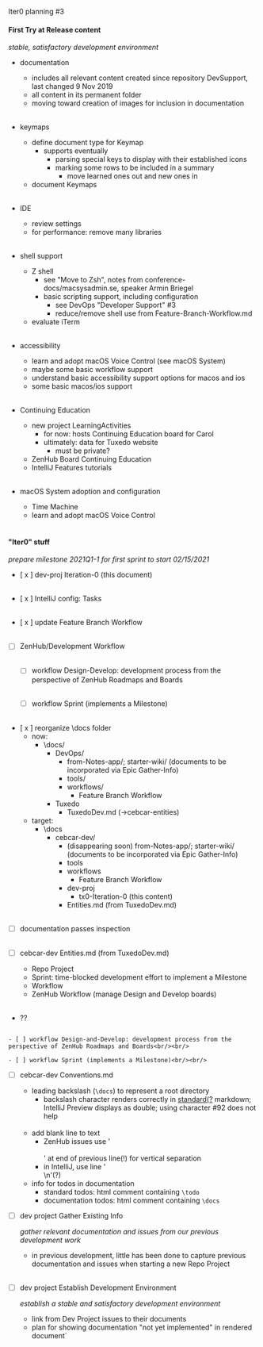 Iter0 planning #3

#### First Try at Release content

*stable, satisfactory development environment*

- documentation
  - includes all relevant content created since repository DevSupport, last changed 9 Nov 2019
  - all content in its permanent folder
  - moving toward creation of images for inclusion in documentation<br/><br/>

- keymaps
  - define document type for Keymap
    - supports eventually
      - parsing special keys to display with their established icons
      - marking some rows to be included in a summary
        - move learned ones out and new ones in
  - document Keymaps<br/><br/>

- IDE
  - review settings
  - for performance: remove many libraries<br/><br/>

- shell support
  - Z shell
    - see "Move to Zsh", notes from conference-docs/macsysadmin.se, speaker Armin Briegel
    - basic scripting support, including configuration
      - see DevOps "Developer Support" #3
      - reduce/remove shell use from Feature-Branch-Workflow.md
  - evaluate iTerm<br/><br/>

- accessibility
  - learn and adopt macOS Voice Control (see macOS System)
  - maybe some basic workflow support
  - understand basic accessibility support options for macos and ios
  - some basic macos/ios support<br/><br/>

- Continuing Education
  - new project LearningActivities
    - for now: hosts Continuing Education board for Carol
    - ultimately: data for Tuxedo website
      - must be private?
  - ZenHub Board Continuing Education
  - IntelliJ Features tutorials<br/><br/>

- macOS System adoption and configuration
  - Time Machine
  - learn and adopt macOS Voice Control<br/><br/>

#### "Iter0" stuff
*prepare milestone 2021Q1-1 for first sprint to start 02/15/2021*

- [ x ] dev-proj Iteration-0 (this document)<br/><br/>

- [ x ] IntelliJ config: Tasks<br/><br/>

- [ x ] update Feature Branch Workflow<br/><br/>

- [ ] ZenHub/Development Workflow
<br/><br/>
  - [ ] workflow Design-Develop: development process from the perspective of ZenHub Roadmaps and Boards<br/><br/>

  - [ ] workflow Sprint (implements a Milestone)<br/><br/>

- [ x ] reorganize \docs folder
  - now:
    - \docs/
      - DevOps/
        - from-Notes-app/; starter-wiki/ (documents to be incorporated via Epic Gather-Info)
        - tools/
        - workflows/
          - Feature Branch Workflow
      - Tuxedo
        - TuxedoDev.md (-&gt;cebcar-entities)
  - target:
    - \docs
      - cebcar-dev/
        - (disappearing soon) from-Notes-app/; starter-wiki/ (documents to be incorporated via Epic Gather-Info)
        - tools
        - workflows
          - Feature Branch Workflow
        - dev-proj
          - tx0-Iteration-0 (this content)
        - Entities.md (from TuxedoDev.md)<br/><br/>

- [ ] documentation passes inspection<br/><br/>

- [ ] cebcar-dev Entities.md (from TuxedoDev.md)
  - Repo Project
  - Sprint: time-blocked development effort to implement a Milestone
  - Workflow
  - ZenHub Workflow (manage Design and Develop boards)<br/><br/>

- ??
```text

- [ ] workflow Design-and-Develop: development process from the perspective of ZenHub Roadmaps and Boards<br/><br/>

- [ ] workflow Sprint (implements a Milestone)<br/><br/>
```

- [ ] cebcar-dev Conventions.md
  - leading backslash (`\docs`) to represent a root directory
    - backslash character renders correctly in [standard(?](https://markdowntohtml.com) markdown;
      IntelliJ Preview displays as double;
      using character #92 does not help<br/><br/>
  - add blank line to text
    - ZenHub issues use '<br/><br>' at end of previous line(!) for vertical separation
    - in IntelliJ, use line '<br/>\n'(?)
  - info for todos in documentation
    - standard todos: html comment containing `\todo`
    - documentation todos: html comment containing `\docs`

- [ ] dev project Gather Existing Info
  
  *gather relevant documentation and issues from our previous development work*
  - in previous development, little has been done to capture previous documentation and issues when starting a new Repo Project<br/><br/>

- [ ] dev project Establish Development Environment
  
  *establish a stable and satisfactory development environment*
  - link from Dev Project issues to their documents
  - plan for showing documentation "not yet implemented" in rendered document`
